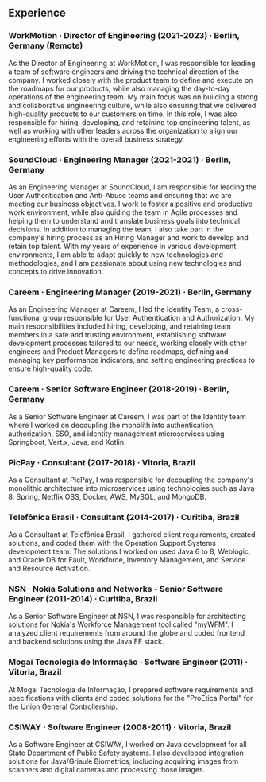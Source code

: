 ## Experience

### WorkMotion · Director of Engineering (2021-2023) · Berlin, Germany (Remote)

As the Director of Engineering at WorkMotion, I was responsible for leading a team of software engineers and driving the technical direction of the company. I worked closely with the product team to define and execute on the roadmaps for our products, while also managing the day-to-day operations of the engineering team. My main focus was on building a strong and collaborative engineering culture, while also ensuring that we delivered high-quality products to our customers on time. In this role, I was also responsible for hiring, developing, and retaining top engineering talent, as well as working with other leaders across the organization to align our engineering efforts with the overall business strategy.

### SoundCloud · Engineering Manager (2021-2021) · Berlin, Germany 

As an Engineering Manager at SoundCloud, I am responsible for leading the User Authentication and Anti-Abuse teams and ensuring that we are meeting our business objectives. I work to foster a positive and productive work environment, while also guiding the team in Agile processes and helping them to understand and translate business goals into technical decisions. In addition to managing the team, I also take part in the company's hiring process as an Hiring Manager and work to develop and retain top talent. With my years of experience in various development environments, I am able to adapt quickly to new technologies and methodologies, and I am passionate about using new technologies and concepts to drive innovation.

### Careem · Engineering Manager (2019-2021) · Berlin, Germany 

As an Engineering Manager at Careem, I led the Identity Team, a cross-functional group responsible for User Authentication and Authorization. My main responsibilities included hiring, developing, and retaining team members in a safe and trusting environment, establishing software development processes tailored to our needs, working closely with other engineers and Product Managers to define roadmaps, defining and managing key performance indicators, and setting engineering practices to ensure high-quality code.

### Careem · Senior Software Engineer (2018-2019) · Berlin, Germany 

As a Senior Software Engineer at Careem, I was part of the Identity team where I worked on decoupling the monolith into authentication, authorization, SSO, and identity management microservices using Springboot, Vert.x, Java, and Kotlin.

### PicPay · Consultant (2017-2018) · Vitoria, Brazil

As a Consultant at PicPay, I was responsible for decoupling the company's monolithic architecture into microservices using technologies such as Java 8, Spring, Netflix OSS, Docker, AWS, MySQL, and MongoDB.

### Telefônica Brasil · Consultant (2014-2017) · Curitiba, Brazil

As a Consultant at Telefônica Brasil, I gathered client requirements, created solutions, and coded them with the Operation Support Systems development team. The solutions I worked on used Java 6 to 8, Weblogic, and Oracle DB for Fault, Workforce, Inventory Management, and Service and Resource Activation.

### NSN · Nokia Solutions and Networks - Senior Software Engineer (2011-2014) · Curitiba, Brazil

As a Senior Software Engineer at NSN, I was responsible for architecting solutions for Nokia's Workforce Management tool called "myWFM". I analyzed client requirements from around the globe and coded frontend and backend solutions using the Java EE stack.

### Mogai Tecnologia de Informação · Software Engineer (2011) · Vitoria, Brazil

At Mogai Tecnologia de Informação, I prepared software requirements and specifications with clients and coded solutions for the "ProEtica Portal" for the Union General Controllership.

### CSIWAY · Software Engineer (2008-2011) · Vitoria, Brazil

As a Software Engineer at CSIWAY, I worked on Java development for all State Department of Public Safety systems. I also developed integration solutions for Java/Griaule Biometrics, including acquiring images from scanners and digital cameras and processing those images.

